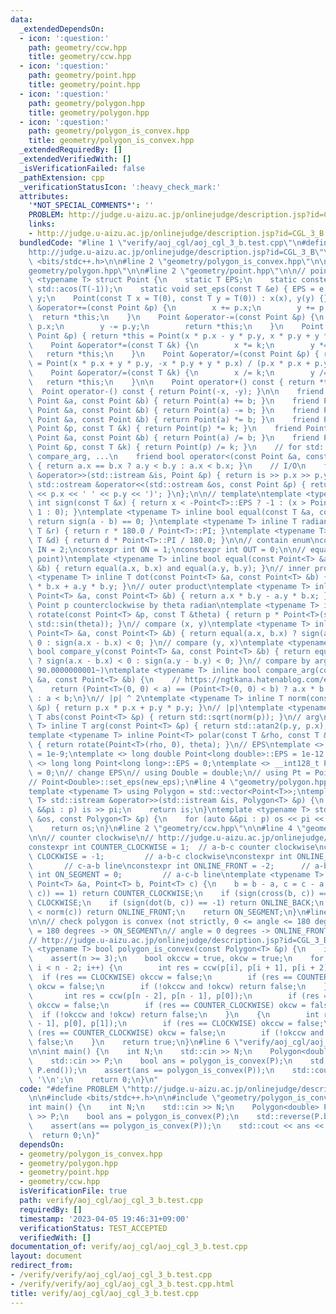 ```yaml
---
data:
  _extendedDependsOn:
  - icon: ':question:'
    path: geometry/ccw.hpp
    title: geometry/ccw.hpp
  - icon: ':question:'
    path: geometry/point.hpp
    title: geometry/point.hpp
  - icon: ':question:'
    path: geometry/polygon.hpp
    title: geometry/polygon.hpp
  - icon: ':question:'
    path: geometry/polygon_is_convex.hpp
    title: geometry/polygon_is_convex.hpp
  _extendedRequiredBy: []
  _extendedVerifiedWith: []
  _isVerificationFailed: false
  _pathExtension: cpp
  _verificationStatusIcon: ':heavy_check_mark:'
  attributes:
    '*NOT_SPECIAL_COMMENTS*': ''
    PROBLEM: http://judge.u-aizu.ac.jp/onlinejudge/description.jsp?id=CGL_3_B
    links:
    - http://judge.u-aizu.ac.jp/onlinejudge/description.jsp?id=CGL_3_B
  bundledCode: "#line 1 \"verify/aoj_cgl/aoj_cgl_3_b.test.cpp\"\n#define PROBLEM \"\
    http://judge.u-aizu.ac.jp/onlinejudge/description.jsp?id=CGL_3_B\"\n\n#include\
    \ <bits/stdc++.h>\n\n#line 2 \"geometry/polygon_is_convex.hpp\"\n\n#line 2 \"\
    geometry/polygon.hpp\"\n\n#line 2 \"geometry/point.hpp\"\n\n// point\ntemplate\
    \ <typename T> struct Point {\n    static T EPS;\n    static constexpr T PI =\
    \ std::acos(T(-1));\n    static void set_eps(const T &e) { EPS = e; }\n    T x,\
    \ y;\n    Point(const T x = T(0), const T y = T(0)) : x(x), y(y) {}\n    Point\
    \ &operator+=(const Point &p) {\n        x += p.x;\n        y += p.y;\n      \
    \  return *this;\n    }\n    Point &operator-=(const Point &p) {\n        x -=\
    \ p.x;\n        y -= p.y;\n        return *this;\n    }\n    Point &operator*=(const\
    \ Point &p) { return *this = Point(x * p.x - y * p.y, x * p.y + y * p.x); }\n\
    \    Point &operator*=(const T &k) {\n        x *= k;\n        y *= k;\n     \
    \   return *this;\n    }\n    Point &operator/=(const Point &p) { return *this\
    \ = Point(x * p.x + y * p.y, -x * p.y + y * p.x) / (p.x * p.x + p.y * p.y); }\n\
    \    Point &operator/=(const T &k) {\n        x /= k;\n        y /= k;\n     \
    \   return *this;\n    }\n\n    Point operator+() const { return *this; }\n  \
    \  Point operator-() const { return Point(-x, -y); }\n\n    friend Point operator+(const\
    \ Point &a, const Point &b) { return Point(a) += b; }\n    friend Point operator-(const\
    \ Point &a, const Point &b) { return Point(a) -= b; }\n    friend Point operator*(const\
    \ Point &a, const Point &b) { return Point(a) *= b; }\n    friend Point operator*(const\
    \ Point &p, const T &k) { return Point(p) *= k; }\n    friend Point operator/(const\
    \ Point &a, const Point &b) { return Point(a) /= b; }\n    friend Point operator/(const\
    \ Point &p, const T &k) { return Point(p) /= k; }\n    // for std::set, std::map,\
    \ compare_arg, ...\n    friend bool operator<(const Point &a, const Point &b)\
    \ { return a.x == b.x ? a.y < b.y : a.x < b.x; }\n    // I/O\n    friend std::istream\
    \ &operator>>(std::istream &is, Point &p) { return is >> p.x >> p.y; }\n    friend\
    \ std::ostream &operator<<(std::ostream &os, const Point &p) { return os << '('\
    \ << p.x << ' ' << p.y << ')'; }\n};\n\n// template\ntemplate <typename T> inline\
    \ int sign(const T &x) { return x < -Point<T>::EPS ? -1 : (x > Point<T>::EPS ?\
    \ 1 : 0); }\ntemplate <typename T> inline bool equal(const T &a, const T &b) {\
    \ return sign(a - b) == 0; }\ntemplate <typename T> inline T radian_to_degree(const\
    \ T &r) { return r * 180.0 / Point<T>::PI; }\ntemplate <typename T> inline T degree_to_radian(const\
    \ T &d) { return d * Point<T>::PI / 180.0; }\n\n// contain enum\nconstexpr int\
    \ IN = 2;\nconstexpr int ON = 1;\nconstexpr int OUT = 0;\n\n// equal (point and\
    \ point)\ntemplate <typename T> inline bool equal(const Point<T> &a, const Point<T>\
    \ &b) { return equal(a.x, b.x) and equal(a.y, b.y); }\n// inner product\ntemplate\
    \ <typename T> inline T dot(const Point<T> &a, const Point<T> &b) { return a.x\
    \ * b.x + a.y * b.y; }\n// outer product\ntemplate <typename T> inline T cross(const\
    \ Point<T> &a, const Point<T> &b) { return a.x * b.y - a.y * b.x; }\n// rotate\
    \ Point p counterclockwise by theta radian\ntemplate <typename T> inline Point<T>\
    \ rotate(const Point<T> &p, const T &theta) { return p * Point<T>(std::cos(theta),\
    \ std::sin(theta)); }\n// compare (x, y)\ntemplate <typename T> inline bool compare_x(const\
    \ Point<T> &a, const Point<T> &b) { return equal(a.x, b.x) ? sign(a.y - b.y) <\
    \ 0 : sign(a.x - b.x) < 0; }\n// compare (y, x)\ntemplate <typename T> inline\
    \ bool compare_y(const Point<T> &a, const Point<T> &b) { return equal(a.y, b.y)\
    \ ? sign(a.x - b.x) < 0 : sign(a.y - b.y) < 0; }\n// compare by arg (start from\
    \ 90.0000000001~)\ntemplate <typename T> inline bool compare_arg(const Point<T>\
    \ &a, const Point<T> &b) {\n    // https://ngtkana.hatenablog.com/entry/2021/11/13/202103\n\
    \    return (Point<T>(0, 0) < a) == (Point<T>(0, 0) < b) ? a.x * b.y > a.y * b.x\
    \ : a < b;\n}\n// |p| ^ 2\ntemplate <typename T> inline T norm(const Point<T>\
    \ &p) { return p.x * p.x + p.y * p.y; }\n// |p|\ntemplate <typename T> inline\
    \ T abs(const Point<T> &p) { return std::sqrt(norm(p)); }\n// arg\ntemplate <typename\
    \ T> inline T arg(const Point<T> &p) { return std::atan2(p.y, p.x); }\n// polar\n\
    template <typename T> inline Point<T> polar(const T &rho, const T &theta = T(0))\
    \ { return rotate(Point<T>(rho, 0), theta); }\n// EPS\ntemplate <> double Point<double>::EPS\
    \ = 1e-9;\ntemplate <> long double Point<long double>::EPS = 1e-12;\ntemplate\
    \ <> long long Point<long long>::EPS = 0;\ntemplate <> __int128_t Point<__int128_t>::EPS\
    \ = 0;\n// change EPS\n// using Double = double;\n// using Pt = Point<Double>;\n\
    // Point<Double>::set_eps(new_eps);\n#line 4 \"geometry/polygon.hpp\"\n\n// polygon\n\
    template <typename T> using Polygon = std::vector<Point<T>>;\ntemplate <typename\
    \ T> std::istream &operator>>(std::istream &is, Polygon<T> &p) {\n    for (auto\
    \ &&pi : p) is >> pi;\n    return is;\n}\ntemplate <typename T> std::ostream &operator<<(std::ostream\
    \ &os, const Polygon<T> &p) {\n    for (auto &&pi : p) os << pi << \" -> \";\n\
    \    return os;\n}\n#line 2 \"geometry/ccw.hpp\"\n\n#line 4 \"geometry/ccw.hpp\"\
    \n\n// counter clockwise\n// http://judge.u-aizu.ac.jp/onlinejudge/description.jsp?id=CGL_1_C\n\
    constexpr int COUNTER_CLOCKWISE = 1;  // a-b-c counter clockwise\nconstexpr int\
    \ CLOCKWISE = -1;         // a-b-c clockwise\nconstexpr int ONLINE_BACK = 2; \
    \       // c-a-b line\nconstexpr int ONLINE_FRONT = -2;      // a-b-c line\nconstexpr\
    \ int ON_SEGMENT = 0;         // a-c-b line\ntemplate <typename T> int ccw(const\
    \ Point<T> &a, Point<T> b, Point<T> c) {\n    b = b - a, c = c - a;\n    if (sign(cross(b,\
    \ c)) == 1) return COUNTER_CLOCKWISE;\n    if (sign(cross(b, c)) == -1) return\
    \ CLOCKWISE;\n    if (sign(dot(b, c)) == -1) return ONLINE_BACK;\n    if (norm(b)\
    \ < norm(c)) return ONLINE_FRONT;\n    return ON_SEGMENT;\n}\n#line 5 \"geometry/polygon_is_convex.hpp\"\
    \n\n// check polygon is convex (not strictly, 0 <= angle <= 180 degrees)\n// angle\
    \ = 180 degrees -> ON_SEGMENT\n// angle = 0 degrees -> ONLINE_FRONT or ONLINE_BACK\n\
    // http://judge.u-aizu.ac.jp/onlinejudge/description.jsp?id=CGL_3_B\ntemplate\
    \ <typename T> bool polygon_is_convex(const Polygon<T> &p) {\n    int n = (int)p.size();\n\
    \    assert(n >= 3);\n    bool okccw = true, okcw = true;\n    for (int i = 0;\
    \ i < n - 2; i++) {\n        int res = ccw(p[i], p[i + 1], p[i + 2]);\n      \
    \  if (res == CLOCKWISE) okccw = false;\n        if (res == COUNTER_CLOCKWISE)\
    \ okcw = false;\n        if (!okccw and !okcw) return false;\n    }\n    {\n \
    \       int res = ccw(p[n - 2], p[n - 1], p[0]);\n        if (res == CLOCKWISE)\
    \ okccw = false;\n        if (res == COUNTER_CLOCKWISE) okcw = false;\n      \
    \  if (!okccw and !okcw) return false;\n    }\n    {\n        int res = ccw(p[n\
    \ - 1], p[0], p[1]);\n        if (res == CLOCKWISE) okccw = false;\n        if\
    \ (res == COUNTER_CLOCKWISE) okcw = false;\n        if (!okccw and !okcw) return\
    \ false;\n    }\n    return true;\n}\n#line 6 \"verify/aoj_cgl/aoj_cgl_3_b.test.cpp\"\
    \n\nint main() {\n    int N;\n    std::cin >> N;\n    Polygon<double> P(N);\n\
    \    std::cin >> P;\n    bool ans = polygon_is_convex(P);\n    std::reverse(P.begin(),\
    \ P.end());\n    assert(ans == polygon_is_convex(P));\n    std::cout << ans <<\
    \ '\\n';\n    return 0;\n}\n"
  code: "#define PROBLEM \"http://judge.u-aizu.ac.jp/onlinejudge/description.jsp?id=CGL_3_B\"\
    \n\n#include <bits/stdc++.h>\n\n#include \"geometry/polygon_is_convex.hpp\"\n\n\
    int main() {\n    int N;\n    std::cin >> N;\n    Polygon<double> P(N);\n    std::cin\
    \ >> P;\n    bool ans = polygon_is_convex(P);\n    std::reverse(P.begin(), P.end());\n\
    \    assert(ans == polygon_is_convex(P));\n    std::cout << ans << '\\n';\n  \
    \  return 0;\n}"
  dependsOn:
  - geometry/polygon_is_convex.hpp
  - geometry/polygon.hpp
  - geometry/point.hpp
  - geometry/ccw.hpp
  isVerificationFile: true
  path: verify/aoj_cgl/aoj_cgl_3_b.test.cpp
  requiredBy: []
  timestamp: '2023-04-05 19:46:31+09:00'
  verificationStatus: TEST_ACCEPTED
  verifiedWith: []
documentation_of: verify/aoj_cgl/aoj_cgl_3_b.test.cpp
layout: document
redirect_from:
- /verify/verify/aoj_cgl/aoj_cgl_3_b.test.cpp
- /verify/verify/aoj_cgl/aoj_cgl_3_b.test.cpp.html
title: verify/aoj_cgl/aoj_cgl_3_b.test.cpp
---
```

